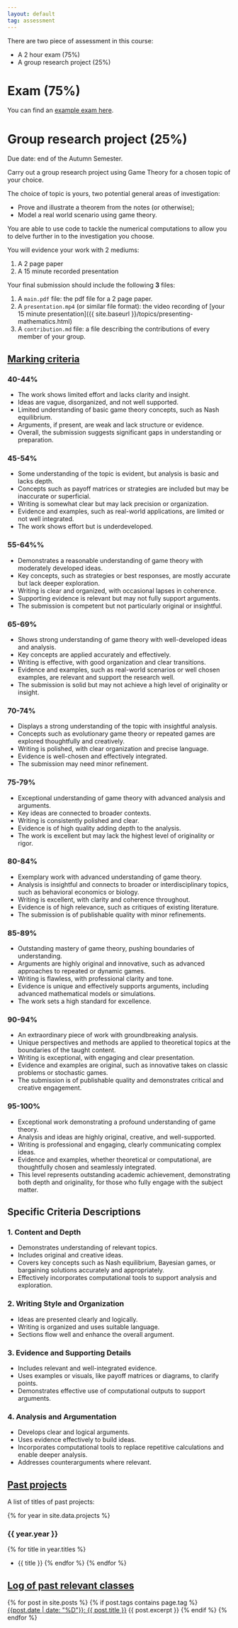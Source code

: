 ```yaml
---
layout: default
tag: assessment
---
```


There are two piece of assessment in this course:

- A 2 hour exam (75%)
- A group research project (25%)

# Exam (75%)

You can find an [example exam
here]({{site.baseurl}}/assets/assessment/example-exam/main.pdf).

# Group research project (25%)

Due date: end of the Autumn Semester.

Carry out a group research project using Game Theory for a chosen topic of your
choice.

The choice of topic is yours, two potential general areas of investigation:

- Prove and illustrate a theorem from the notes (or otherwise);
- Model a real world scenario using game theory.

You are able to use code to tackle the numerical computations to allow
you to delve further in to the investigation you choose.

You will evidence your work with 2 mediums:

1. A 2 page paper
2. A 15 minute recorded presentation

Your final submission should include the following **3** files:

1. A `main.pdf` file: the pdf file for a 2 page paper.
2. A `presentation.mp4` (or similar file format): the video recording of [your 15 minute presentation]({{ site.baseurl }}/topics/presenting-mathematics.html)
3. A `contribution.md` file: a file describing the contributions of every member of your group.

## [Marking criteria](#marking-criteria)

### 40-44%

- The work shows limited effort and lacks clarity and insight.
- Ideas are vague, disorganized, and not well supported.
- Limited understanding of basic game theory concepts, such as Nash equilibrium.
- Arguments, if present, are weak and lack structure or evidence.
- Overall, the submission suggests significant gaps in understanding or preparation.

### 45-54%

- Some understanding of the topic is evident, but analysis is basic and lacks depth.
- Concepts such as payoff matrices or strategies are included but may be inaccurate or superficial.
- Writing is somewhat clear but may lack precision or organization.
- Evidence and examples, such as real-world applications, are limited or not well integrated.
- The work shows effort but is underdeveloped.

### 55-64%%

- Demonstrates a reasonable understanding of game theory with moderately developed ideas.
- Key concepts, such as strategies or best responses, are mostly accurate but lack deeper exploration.
- Writing is clear and organized, with occasional lapses in coherence.
- Supporting evidence is relevant but may not fully support arguments.
- The submission is competent but not particularly original or insightful.

### 65-69%

- Shows strong understanding of game theory with well-developed ideas and analysis.
- Key concepts are applied accurately and effectively.
- Writing is effective, with good organization and clear transitions.
- Evidence and examples, such as real-world scenarios or well chosen examples, are relevant and support the research well.
- The submission is solid but may not achieve a high level of originality or insight.

### 70-74%

- Displays a strong understanding of the topic with insightful analysis.
- Concepts such as evolutionary game theory or repeated games are explored thoughtfully and creatively.
- Writing is polished, with clear organization and precise language.
- Evidence is well-chosen and effectively integrated.
- The submission may need minor refinement.

### 75-79%

- Exceptional understanding of game theory with advanced analysis and arguments.
- Key ideas are connected to broader contexts.
- Writing is consistently polished and clear.
- Evidence is of high quality adding depth to the analysis.
- The work is excellent but may lack the highest level of originality or rigor.

### 80-84%

- Exemplary work with advanced understanding of game theory.
- Analysis is insightful and connects to broader or interdisciplinary topics, such as behavioral economics or biology.
- Writing is excellent, with clarity and coherence throughout.
- Evidence is of high relevance, such as critiques of existing literature.
- The submission is of publishable quality with minor refinements.

### 85-89%

- Outstanding mastery of game theory, pushing boundaries of understanding.
- Arguments are highly original and innovative, such as advanced approaches to repeated or dynamic games.
- Writing is flawless, with professional clarity and tone.
- Evidence is unique and effectively supports arguments, including advanced mathematical models or simulations.
- The work sets a high standard for excellence.

### 90-94%

- An extraordinary piece of work with groundbreaking analysis.
- Unique perspectives and methods are applied to theoretical topics at the boundaries of the taught content.
- Writing is exceptional, with engaging and clear presentation.
- Evidence and examples are original, such as innovative takes on classic problems or stochastic games.
- The submission is of publishable quality and demonstrates critical and creative engagement.

### 95-100%

- Exceptional work demonstrating a profound understanding of game theory.
- Analysis and ideas are highly original, creative, and well-supported.
- Writing is professional and engaging, clearly communicating complex ideas.
- Evidence and examples, whether theoretical or computational, are thoughtfully chosen and seamlessly integrated.
- This level represents outstanding academic achievement, demonstrating both depth and originality,
  for those who fully engage with the subject matter.

## Specific Criteria Descriptions

### 1. Content and Depth

- Demonstrates understanding of relevant topics.
- Includes original and creative ideas.
- Covers key concepts such as Nash equilibrium, Bayesian games, or bargaining solutions accurately and appropriately.
- Effectively incorporates computational tools to support analysis and exploration.

### 2. Writing Style and Organization

- Ideas are presented clearly and logically.
- Writing is organized and uses suitable language.
- Sections flow well and enhance the overall argument.

### 3. Evidence and Supporting Details

- Includes relevant and well-integrated evidence.
- Uses examples or visuals, like payoff matrices or diagrams, to clarify points.
- Demonstrates effective use of computational outputs to support arguments.

### 4. Analysis and Argumentation

- Develops clear and logical arguments.
- Uses evidence effectively to build ideas.
- Incorporates computational tools to replace repetitive calculations and enable deeper analysis.
- Addresses counterarguments where relevant.

## [Past projects](#past-group-projects)

A list of titles of past projects:

{% for year in site.data.projects %}

### {{ year.year }}

{% for title in year.titles %}

- {{ title }}
  {% endfor %}
  {% endfor %}

## [Log of past relevant classes](#log-of-past-relevant-classes)

{% for post in site.posts %}
{% if post.tags contains page.tag %}
[{{post.date | date: "%D"}}: {{ post.title }}]({{site.baseurl}}{{post.url}})
{{ post.excerpt }}
{% endif %}
{% endfor %}
